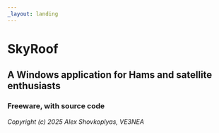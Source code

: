 ```yaml
---
_layout: landing
---
```


# SkyRoof

## A Windows application for Hams and satellite enthusiasts

### Freeware, with source code

_Copyright (c) 2025 Alex Shovkoplyas, VE3NEA_
